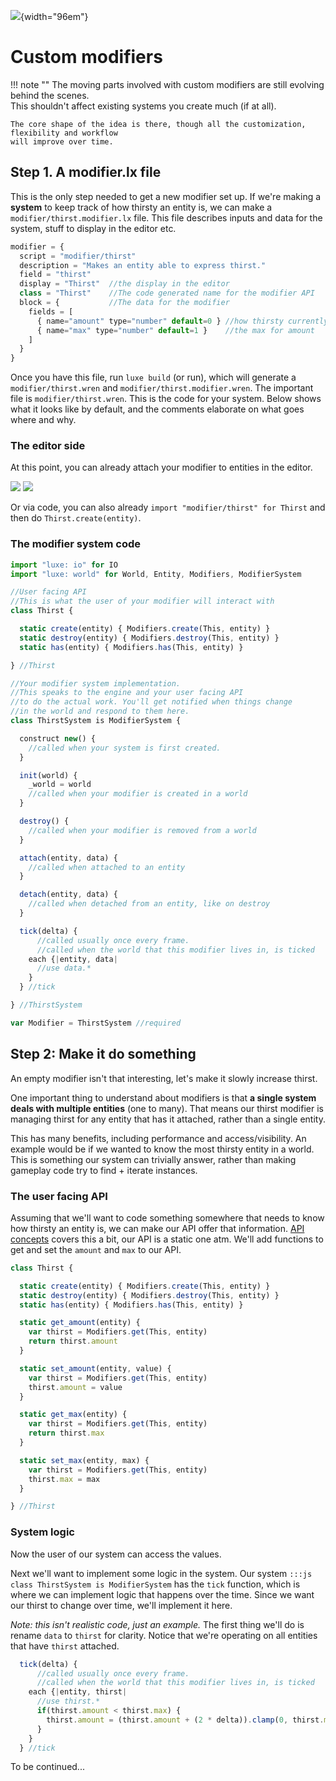 ![](../../images/luxe-dark.svg){width="96em"}

# Custom modifiers

!!! note ""
    The moving parts involved with custom modifiers are still evolving behind the scenes.   
    This shouldn't affect existing systems you create much (if at all).

    The core shape of the idea is there, though all the customization, flexibility and workflow
    will improve over time.

## Step 1. A modifier.lx file

This is the only step needed to get a new modifier set up. 
If we're making a **system** to keep track of how thirsty an entity is, we can make a `modifier/thirst.modifier.lx` file.
This file describes inputs and data for the system, stuff to display in the editor etc.

```js
modifier = {
  script = "modifier/thirst"
  description = "Makes an entity able to express thirst."
  field = "thirst"
  display = "Thirst"  //the display in the editor
  class = "Thirst"    //The code generated name for the modifier API
  block = {           //The data for the modifier
    fields = [
      { name="amount" type="number" default=0 } //how thirsty currently
      { name="max" type="number" default=1 }    //the max for amount
    ]
  }
}
```

Once you have this file, run `luxe build` (or run), which will generate a `modifier/thirst.wren` and `modifier/thirst.modifier.wren`.
The important file is `modifier/thirst.wren`. This is the code for your system. Below shows what it looks like by default, 
and the comments elaborate on what goes where and why. 

### The editor side

At this point, you can already attach your modifier to entities in the editor. 

![](../../images/tutorial/modifiers/attaching.png)
![](../../images/tutorial/modifiers/attached.png)

Or via code, you can also already `import "modifier/thirst" for Thirst` and then do `Thirst.create(entity)`.

### The modifier system code

```js
import "luxe: io" for IO
import "luxe: world" for World, Entity, Modifiers, ModifierSystem

//User facing API
//This is what the user of your modifier will interact with
class Thirst {

  static create(entity) { Modifiers.create(This, entity) }
  static destroy(entity) { Modifiers.destroy(This, entity) }
  static has(entity) { Modifiers.has(This, entity) }

} //Thirst

//Your modifier system implementation.
//This speaks to the engine and your user facing API
//to do the actual work. You'll get notified when things change
//in the world and respond to them here.
class ThirstSystem is ModifierSystem {

  construct new() {
    //called when your system is first created.
  }

  init(world) {
    _world = world
    //called when your modifier is created in a world
  }

  destroy() {
    //called when your modifier is removed from a world
  }

  attach(entity, data) {
    //called when attached to an entity
  }

  detach(entity, data) {
    //called when detached from an entity, like on destroy
  }

  tick(delta) {
      //called usually once every frame.
      //called when the world that this modifier lives in, is ticked
    each {|entity, data|
      //use data.*
    }
  } //tick

} //ThirstSystem

var Modifier = ThirstSystem //required
```

## Step 2: Make it do something

An empty modifier isn't that interesting, let's make it slowly increase thirst.

One important thing to understand about modifiers is that **a single system deals with multiple entities** (one to many).
That means our thirst modifier is managing thirst for any entity that has it attached, rather than a single entity.

This has many benefits, including performance and access/visibility. An example would be if we wanted to know the most thirsty entity in a world.
This is something our system can trivially answer, rather than making gameplay code try to find + iterate instances.

### The user facing API

Assuming that we'll want to code something somewhere that needs to know how thirsty an entity is, 
we can make our API offer that information. [API concepts](../../../guide/concepts/#api-patterns) covers this a bit,
our API is a static one atm. We'll add functions to get and set the `amount` and `max` to our API.

```js
class Thirst {

  static create(entity) { Modifiers.create(This, entity) }
  static destroy(entity) { Modifiers.destroy(This, entity) }
  static has(entity) { Modifiers.has(This, entity) }

  static get_amount(entity) {
    var thirst = Modifiers.get(This, entity)
    return thirst.amount
  }

  static set_amount(entity, value) {
    var thirst = Modifiers.get(This, entity)
    thirst.amount = value
  }

  static get_max(entity) {
    var thirst = Modifiers.get(This, entity)
    return thirst.max
  }

  static set_max(entity, max) {
    var thirst = Modifiers.get(This, entity)
    thirst.max = max
  }

} //Thirst
```

### System logic

Now the user of our system can access the values. 

Next we'll want to implement some logic in the system. Our system `:::js class ThirstSystem is ModifierSystem`
has the `tick` function, which is where we can implement logic that happens over the time. 
Since we want our thirst to change over time, we'll implement it here. 

_Note: this isn't realistic code, just an example._ 
The first thing we'll do is rename `data` to `thirst` for clarity.
Notice that we're operating on all entities that have `thirst` attached.

```js
  tick(delta) {
      //called usually once every frame.
      //called when the world that this modifier lives in, is ticked
    each {|entity, thirst|
      //use thirst.*
      if(thirst.amount < thirst.max) {
        thirst.amount = (thirst.amount + (2 * delta)).clamp(0, thirst.max)
      }
    }
  } //tick
```

To be continued...
